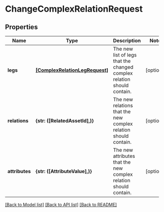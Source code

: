 # ChangeComplexRelationRequest

## Properties
Name | Type | Description | Notes
------------ | ------------- | ------------- | -------------
**legs** | [**[ComplexRelationLegRequest]**](ComplexRelationLegRequest.md) | The new list of legs that the changed complex relation should contain. | [optional] 
**relations** | **{str: ([RelatedAssetId],)}** | The new relations that the new complex relation should contain. | [optional] 
**attributes** | **{str: ([AttributeValue],)}** | The new attributes that the new complex relation should contain. | [optional] 

[[Back to Model list]](../README.md#documentation-for-models) [[Back to API list]](../README.md#documentation-for-api-endpoints) [[Back to README]](../README.md)


